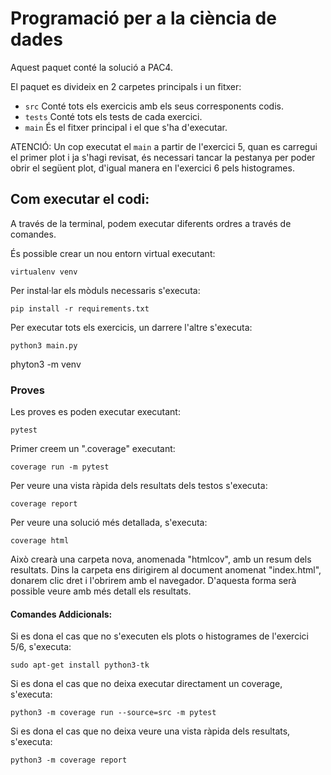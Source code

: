 # Programació per a la ciència de dades

Aquest paquet conté la solució a PAC4.

El paquet es divideix en 2 carpetes principals i un fitxer:

- `src` Conté tots els exercicis amb els seus corresponents codis.
- `tests` Conté tots els tests de cada exercici.
- `main` És el fitxer principal i el que s'ha d'executar.

ATENCIÓ: Un cop executat el `main` a partir de l'exercici 5, quan es carregui 
el primer plot i ja s'hagi revisat, és necessari tancar la pestanya
per poder obrir el següent plot, d'igual manera en l'exercici 6 pels histogrames.

## Com executar el codi:
A través de la terminal, podem executar diferents ordres a través de comandes.

És possible crear un nou entorn virtual executant:
```
virtualenv venv
```

Per instal·lar els mòduls necessaris s'executa:
```
pip install -r requirements.txt
```

Per executar tots els exercicis, un darrere l'altre s'executa:
```
python3 main.py
```
phyton3 -m venv 


### Proves 
Les proves es poden executar executant:
```
pytest
```

Primer creem un ".coverage" executant:
```
coverage run -m pytest
```

Per veure una vista ràpida dels resultats dels testos s'executa:
```
coverage report
```

Per veure una solució més detallada, s'executa:
```
coverage html
```

Això crearà una carpeta nova, anomenada "htmlcov", amb un resum dels resultats. 
Dins la carpeta ens dirigirem al document anomenat "index.html", 
donarem clic dret i l'obrirem amb el navegador. 
D'aquesta forma serà possible veure amb més detall els resultats.

#### Comandes Addicionals:

Si es dona el cas que no s'executen els plots o histogrames de l'exercici 5/6, s'executa:
```
sudo apt-get install python3-tk
```

Si es dona el cas que no deixa executar directament un coverage, s'executa:
```
python3 -m coverage run --source=src -m pytest
```

Si es dona el cas que no deixa veure una vista ràpida dels resultats, s'executa:
```
python3 -m coverage report
```
